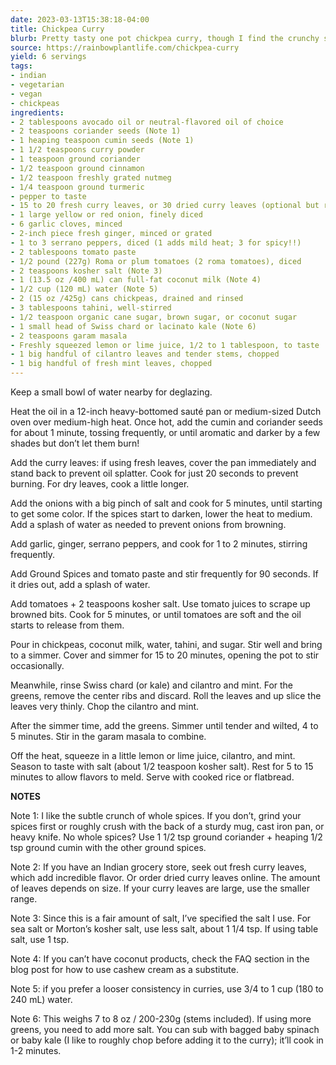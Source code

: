 ```yaml
---
date: 2023-03-13T15:38:18-04:00
title: Chickpea Curry
blurb: Pretty tasty one pot chickpea curry, though I find the crunchy spices a bit weird
source: https://rainbowplantlife.com/chickpea-curry
yield: 6 servings
tags:
- indian
- vegetarian
- vegan
- chickpeas
ingredients:
- 2 tablespoons avocado oil or neutral-flavored oil of choice
- 2 teaspoons coriander seeds (Note 1)
- 1 heaping teaspoon cumin seeds (Note 1)
- 1 1/2 teaspoons curry powder
- 1 teaspoon ground coriander
- 1/2 teaspoon ground cinnamon
- 1/2 teaspoon freshly grated nutmeg
- 1/4 teaspoon ground turmeric
- pepper to taste
- 15 to 20 fresh curry leaves, or 30 dried curry leaves (optional but recommended, Note 2)
- 1 large yellow or red onion, finely diced
- 6 garlic cloves, minced
- 2-inch piece fresh ginger, minced or grated
- 1 to 3 serrano peppers, diced (1 adds mild heat; 3 for spicy!!)
- 2 tablespoons tomato paste
- 1/2 pound (227g) Roma or plum tomatoes (2 roma tomatoes), diced
- 2 teaspoons kosher salt (Note 3)
- 1 (13.5 oz /400 mL) can full-fat coconut milk (Note 4)
- 1/2 cup (120 mL) water (Note 5)
- 2 (15 oz /425g) cans chickpeas, drained and rinsed
- 3 tablespoons tahini, well-stirred
- 1/2 teaspoon organic cane sugar, brown sugar, or coconut sugar
- 1 small head of Swiss chard or lacinato kale (Note 6)
- 2 teaspoons garam masala
- Freshly squeezed lemon or lime juice, 1/2 to 1 tablespoon, to taste
- 1 big handful of cilantro leaves and tender stems, chopped
- 1 big handful of fresh mint leaves, chopped
---
```


Keep a small bowl of water nearby for deglazing.

Heat the oil in a 12-inch heavy-bottomed sauté pan or medium-sized Dutch
oven over medium-high heat. Once hot, add the cumin and coriander seeds for
about 1 minute, tossing frequently, or until aromatic and darker by a few
shades but don’t let them burn!

Add the curry leaves: if using fresh leaves, cover the pan immediately and
stand back to prevent oil splatter. Cook for just 20 seconds to prevent
burning. For dry leaves, cook a little longer.

Add the onions with a big pinch of salt and cook for 5 minutes, until
starting to get some color. If the spices start to darken, lower the heat to
medium. Add a splash of water as needed to prevent onions from browning.

Add garlic, ginger, serrano peppers, and cook for 1 to 2 minutes, stirring
frequently.

Add Ground Spices and tomato paste and stir frequently for 90 seconds. If it
dries out, add a splash of water.

Add tomatoes + 2 teaspoons kosher salt. Use tomato juices to scrape up
browned bits. Cook for 5 minutes, or until tomatoes are soft and the oil
starts to release from them.

Pour in chickpeas, coconut milk, water, tahini, and sugar. Stir well and
bring to a simmer. Cover and simmer for 15 to 20 minutes, opening the pot to
stir occasionally.

Meanwhile, rinse Swiss chard (or kale) and cilantro and mint. For the
greens, remove the center ribs and discard. Roll the leaves and up slice the
leaves very thinly. Chop the cilantro and mint.

After the simmer time, add the greens. Simmer until tender and wilted, 4 to
5 minutes. Stir in the garam masala to combine.

Off the heat, squeeze in a little lemon or lime juice, cilantro, and
mint. Season to taste with salt (about 1/2 teaspoon kosher salt). Rest for 5
to 15 minutes to allow flavors to meld. Serve with cooked rice or flatbread.

**NOTES**

Note 1: I like the subtle crunch of whole spices. If you don’t, grind your
spices first or roughly crush with the back of a sturdy mug, cast iron pan,
or heavy knife. No whole spices? Use 1 1/2 tsp ground coriander + heaping
1/2 tsp ground cumin with the other ground spices.

Note 2: If you have an Indian grocery store, seek out fresh curry leaves,
which add incredible flavor. Or order dried curry leaves online. The amount
of leaves depends on size. If your curry leaves are large, use the smaller
range.

Note 3: Since this is a fair amount of salt, I’ve specified the salt I
use. For sea salt or Morton’s kosher salt, use less salt, about 1 1/4 tsp. If
using table salt, use 1 tsp.

Note 4: If you can’t have coconut products, check the FAQ section in the
blog post for how to use cashew cream as a substitute.

Note 5: if you prefer a looser consistency in curries, use 3/4 to 1 cup (180
to 240 mL) water.

Note 6: This weighs 7 to 8 oz / 200-230g (stems included). If using more
greens, you need to add more salt. You can sub with bagged baby spinach or
baby kale (I like to roughly chop before adding it to the curry); it’ll cook
in 1-2 minutes.
